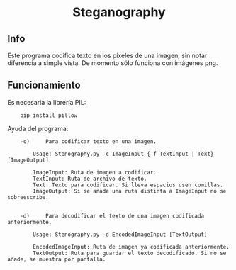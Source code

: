 <h1 style="text-align:center;">Steganography</h1>


<h2>Info</h2>

Este programa codifica texto en los píxeles de una imagen, sin notar diferencia a simple vista.
De momento sólo funciona con imágenes png.


<h2>Funcionamiento</h2>

Es necesaria la librería PIL:

		pip install pillow

Ayuda del programa:

		-c)     Para codificar texto en una imagen.

			Usage: Stenography.py -c ImageInput {-f TextInput | Text} [ImageOutput]

			ImageInput: Ruta de imagen a codificar.
			TextInput: Ruta de archivo de texto.
			Text: Texto para codificar. Si lleva espacios usen comillas.
			ImageOutput: Si se añade una ruta distinta a ImageInput no se sobreescribe.


		-d)     Para decodificar el texto de una imagen codificada anteriormente.

			Usage: Stenography.py -d EncodedImageInput [TextOutput]

			EncodedImageInput: Ruta de imagen ya codificada anteriormente.
			TextOutput: Ruta para guardar el texto decodificado. Si no se añade, se muestra por pantalla.
